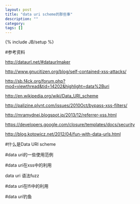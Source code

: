 ```yaml
---
layout: post
title: "data uri scheme的那些事"
description: ""
category: 
tags: []
---
```

{% include JB/setup %}


#参考资料

http://dataurl.net/#dataurlmaker

http://www.gnucitizen.org/blog/self-contained-xss-attacks/

http://sb.f4ck.org/forum.php?mod=viewthread&tid=14202&highlight=data%2Buri

http://en.wikipedia.org/wiki/Data_URI_scheme

http://palizine.plynt.com/issues/2010Oct/bypass-xss-filters/

http://mramydnei.blogspot.jp/2013/12/referrer-xss.html

https://developers.google.com/closure/templates/docs/security

http://blog.kotowicz.net/2012/04/fun-with-data-urls.html







#什么是Data URI scheme



#data uri的一些使用范例

#data uri在xss中的利用

data uri 语法fuzz



#data uri在lfi中的利用

#data uri钓鱼





 




